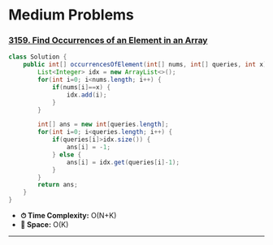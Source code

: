 # Medium Problems

### [3159. Find Occurrences of an Element in an Array](https://leetcode.com/problems/find-occurrences-of-an-element-in-an-array/description/)
```java
class Solution {
    public int[] occurrencesOfElement(int[] nums, int[] queries, int x) {
        List<Integer> idx = new ArrayList<>();
        for(int i=0; i<nums.length; i++) {
            if(nums[i]==x) {
                idx.add(i);
            }
        }

        int[] ans = new int[queries.length];
        for(int i=0; i<queries.length; i++) {
            if(queries[i]>idx.size()) {
                ans[i] = -1;
            } else {
                ans[i] = idx.get(queries[i]-1);
            }
        }
        return ans;
    }
}
```
- **⏱ Time Complexity:** O(N+K) 
- **💾 Space:** O(K) 
---
